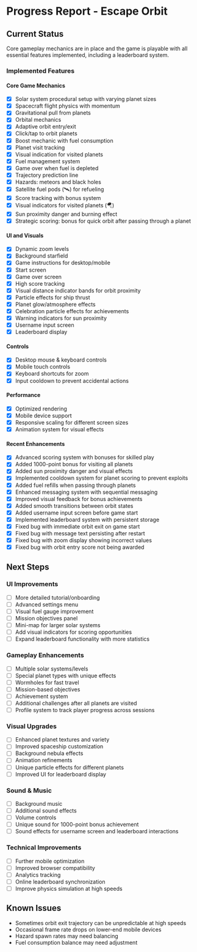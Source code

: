 # Progress Report - Escape Orbit

## Current Status

Core gameplay mechanics are in place and the game is playable with all essential features implemented, including a leaderboard system.

### Implemented Features

#### Core Game Mechanics
- [x] Solar system procedural setup with varying planet sizes
- [x] Spacecraft flight physics with momentum
- [x] Gravitational pull from planets
- [x] Orbital mechanics
- [x] Adaptive orbit entry/exit
- [x] Click/tap to orbit planets
- [x] Boost mechanic with fuel consumption
- [x] Planet visit tracking
- [x] Visual indication for visited planets
- [x] Fuel management system
- [x] Game over when fuel is depleted
- [x] Trajectory prediction line
- [x] Hazards: meteors and black holes
- [x] Satellite fuel pods (🛰️) for refueling
- [x] Score tracking with bonus system
- [x] Visual indicators for visited planets (🪂)
- [x] Sun proximity danger and burning effect
- [x] Strategic scoring: bonus for quick orbit after passing through a planet

#### UI and Visuals
- [x] Dynamic zoom levels
- [x] Background starfield
- [x] Game instructions for desktop/mobile
- [x] Start screen
- [x] Game over screen
- [x] High score tracking
- [x] Visual distance indicator bands for orbit proximity
- [x] Particle effects for ship thrust
- [x] Planet glow/atmosphere effects
- [x] Celebration particle effects for achievements
- [x] Warning indicators for sun proximity
- [x] Username input screen
- [x] Leaderboard display

#### Controls
- [x] Desktop mouse & keyboard controls
- [x] Mobile touch controls
- [x] Keyboard shortcuts for zoom
- [x] Input cooldown to prevent accidental actions

#### Performance
- [x] Optimized rendering
- [x] Mobile device support
- [x] Responsive scaling for different screen sizes
- [x] Animation system for visual effects

#### Recent Enhancements
- [x] Advanced scoring system with bonuses for skilled play
- [x] Added 1000-point bonus for visiting all planets
- [x] Added sun proximity danger and visual effects
- [x] Implemented cooldown system for planet scoring to prevent exploits
- [x] Added fuel refills when passing through planets
- [x] Enhanced messaging system with sequential messaging
- [x] Improved visual feedback for bonus achievements
- [x] Added smooth transitions between orbit states
- [x] Added username input screen before game start
- [x] Implemented leaderboard system with persistent storage
- [x] Fixed bug with immediate orbit exit on game start
- [x] Fixed bug with message text persisting after restart
- [x] Fixed bug with zoom display showing incorrect values
- [x] Fixed bug with orbit entry score not being awarded

## Next Steps

### UI Improvements
- [ ] More detailed tutorial/onboarding
- [ ] Advanced settings menu
- [ ] Visual fuel gauge improvement
- [ ] Mission objectives panel
- [ ] Mini-map for larger solar systems
- [ ] Add visual indicators for scoring opportunities
- [ ] Expand leaderboard functionality with more statistics

### Gameplay Enhancements
- [ ] Multiple solar systems/levels
- [ ] Special planet types with unique effects
- [ ] Wormholes for fast travel
- [ ] Mission-based objectives
- [ ] Achievement system
- [ ] Additional challenges after all planets are visited
- [ ] Profile system to track player progress across sessions

### Visual Upgrades
- [ ] Enhanced planet textures and variety
- [ ] Improved spaceship customization
- [ ] Background nebula effects
- [ ] Animation refinements
- [ ] Unique particle effects for different planets
- [ ] Improved UI for leaderboard display

### Sound & Music
- [ ] Background music
- [ ] Additional sound effects
- [ ] Volume controls
- [ ] Unique sound for 1000-point bonus achievement
- [ ] Sound effects for username screen and leaderboard interactions

### Technical Improvements
- [ ] Further mobile optimization
- [ ] Improved browser compatibility
- [ ] Analytics tracking
- [ ] Online leaderboard synchronization
- [ ] Improve physics simulation at high speeds

## Known Issues
- Sometimes orbit exit trajectory can be unpredictable at high speeds
- Occasional frame rate drops on lower-end mobile devices
- Hazard spawn rates may need balancing
- Fuel consumption balance may need adjustment 